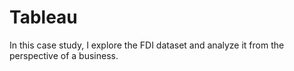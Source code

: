 # Tableau
In this case study, I explore the FDI dataset and analyze it from the perspective of a business. 

